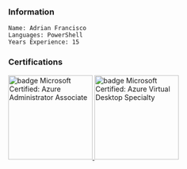 ### Information

```racket
Name: Adrian Francisco
Languages: PowerShell
Years Experience: 15
```

### Certifications

<a href="https://learn.microsoft.com/en-us/users/adrianfrancisco-5768/credentials/certification/azure-administrator">
    <img src="https://learn.microsoft.com/en-us/media/learn/certification/badges/microsoft-certified-associate-badge.svg" alt="badge  Microsoft Certified: Azure Administrator Associate" title="Microsoft Certified: Azure Administrator Associate" width="170" height="170" >
</a>

<a href="https://learn.microsoft.com/api/credentials/share/en-us/AdrianFrancisco-5768/8D349755B313361D?sharingId=3E078773217FD131">
    <img src="https://learn.microsoft.com/en-us/media/learn/certification/badges/microsoft-certified-specialty-badge.svg" alt="badge  Microsoft Certified: Azure Virtual Desktop Specialty" title="Microsoft Certified: Azure Virtual Desktop Specialty" width="170" height="170" >
</a>
